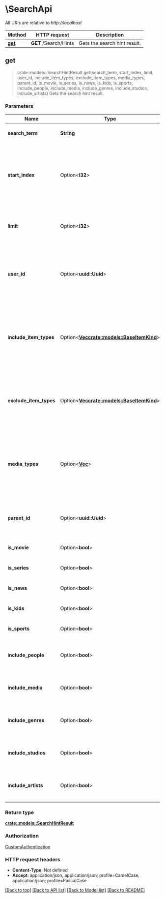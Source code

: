 # \SearchApi

All URIs are relative to *http://localhost*

Method | HTTP request | Description
------------- | ------------- | -------------
[**get**](SearchApi.md#get) | **GET** /Search/Hints | Gets the search hint result.



## get

> crate::models::SearchHintResult get(search_term, start_index, limit, user_id, include_item_types, exclude_item_types, media_types, parent_id, is_movie, is_series, is_news, is_kids, is_sports, include_people, include_media, include_genres, include_studios, include_artists)
Gets the search hint result.

### Parameters


Name | Type | Description  | Required | Notes
------------- | ------------- | ------------- | ------------- | -------------
**search_term** | **String** | The search term to filter on. | [required] |
**start_index** | Option<**i32**> | Optional. The record index to start at. All items with a lower index will be dropped from the results. |  |
**limit** | Option<**i32**> | Optional. The maximum number of records to return. |  |
**user_id** | Option<**uuid::Uuid**> | Optional. Supply a user id to search within a user's library or omit to search all. |  |
**include_item_types** | Option<[**Vec<crate::models::BaseItemKind>**](crate::models::BaseItemKind.md)> | If specified, only results with the specified item types are returned. This allows multiple, comma delimeted. |  |
**exclude_item_types** | Option<[**Vec<crate::models::BaseItemKind>**](crate::models::BaseItemKind.md)> | If specified, results with these item types are filtered out. This allows multiple, comma delimeted. |  |
**media_types** | Option<[**Vec<String>**](String.md)> | If specified, only results with the specified media types are returned. This allows multiple, comma delimeted. |  |
**parent_id** | Option<**uuid::Uuid**> | If specified, only children of the parent are returned. |  |
**is_movie** | Option<**bool**> | Optional filter for movies. |  |
**is_series** | Option<**bool**> | Optional filter for series. |  |
**is_news** | Option<**bool**> | Optional filter for news. |  |
**is_kids** | Option<**bool**> | Optional filter for kids. |  |
**is_sports** | Option<**bool**> | Optional filter for sports. |  |
**include_people** | Option<**bool**> | Optional filter whether to include people. |  |[default to true]
**include_media** | Option<**bool**> | Optional filter whether to include media. |  |[default to true]
**include_genres** | Option<**bool**> | Optional filter whether to include genres. |  |[default to true]
**include_studios** | Option<**bool**> | Optional filter whether to include studios. |  |[default to true]
**include_artists** | Option<**bool**> | Optional filter whether to include artists. |  |[default to true]

### Return type

[**crate::models::SearchHintResult**](SearchHintResult.md)

### Authorization

[CustomAuthentication](../README.md#CustomAuthentication)

### HTTP request headers

- **Content-Type**: Not defined
- **Accept**: application/json, application/json; profile=CamelCase, application/json; profile=PascalCase

[[Back to top]](#) [[Back to API list]](../README.md#documentation-for-api-endpoints) [[Back to Model list]](../README.md#documentation-for-models) [[Back to README]](../README.md)


